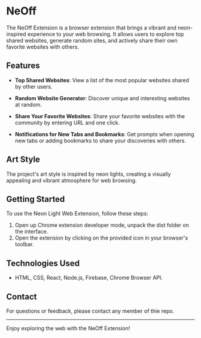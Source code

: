 # NeOff

The NeOff Extension is a browser extension that brings a vibrant and neon-inspired experience to your web browsing. It allows users to explore top shared websites, generate random sites, and actively share their own favorite websites with others.

## Features

- **Top Shared Websites**: View a list of the most popular websites shared by other users.

- **Random Website Generator**: Discover unique and interesting websites at random.

- **Share Your Favorite Websites**: Share your favorite websites with the community by entering URL and one click.

- **Notifications for New Tabs and Bookmarks**: Get prompts when opening new tabs or adding bookmarks to share your discoveries with others.

## Art Style

The project's art style is inspired by neon lights, creating a visually appealing and vibrant atmosphere for web browsing.

## Getting Started

To use the Neon Light Web Extension, follow these steps:

1. Open up Chrome extension developer mode, unpack the dist folder on the interface.
2. Open the extension by clicking on the provided icon in your browser's toolbar.

## Technologies Used

- HTML, CSS, React, Node.js, Firebase, Chrome Browser API.

## Contact

For questions or feedback, please contact any member of thie repo.

---

Enjoy exploring the web with the NeOff Extension!
